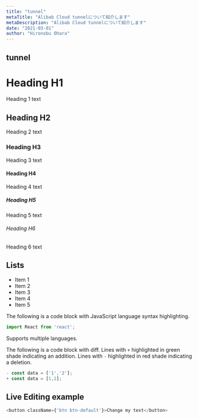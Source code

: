 ```yaml
---
title: "tunnel"
metaTitle: "Alibab Cloud tunnelについて紹介します"
metaDescription: "Alibab Cloud tunnelについて紹介します"
date: "2021-03-01"
author: "Hironobu Ohara"
---
```



## tunnel


# Heading H1
Heading 1 text

## Heading H2
Heading 2 text

### Heading H3
Heading 3 text

#### Heading H4
Heading 4 text

##### Heading H5
Heading 5 text

###### Heading H6
Heading 6 text

## Lists
- Item 1
- Item 2
- Item 3
- Item 4
- Item 5

The following is a code block with JavaScript language syntax highlighting.

```javascript
import React from 'react';
```

Supports multiple languages.

The following is a code block with diff. Lines with `+` highlighted in green shade indicating an addition. Lines with `-` highlighted in red shade indicating a deletion.

```javascript
- const data = ['1','2'];
+ const data = [1,2];
```

## Live Editing example

```javascript react-live=true
<button className={'btn btn-default'}>Change my text</button>
```

